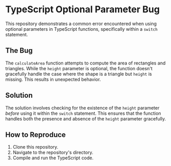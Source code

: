 # TypeScript Optional Parameter Bug

This repository demonstrates a common error encountered when using optional parameters in TypeScript functions, specifically within a `switch` statement.

## The Bug

The `calculateArea` function attempts to compute the area of rectangles and triangles.  While the `height` parameter is optional, the function doesn't gracefully handle the case where the shape is a triangle but `height` is missing. This results in unexpected behavior.

## Solution

The solution involves checking for the existence of the `height` parameter *before* using it within the `switch` statement. This ensures that the function handles both the presence and absence of the `height` parameter gracefully.

## How to Reproduce

1. Clone this repository.
2. Navigate to the repository's directory.
3. Compile and run the TypeScript code.